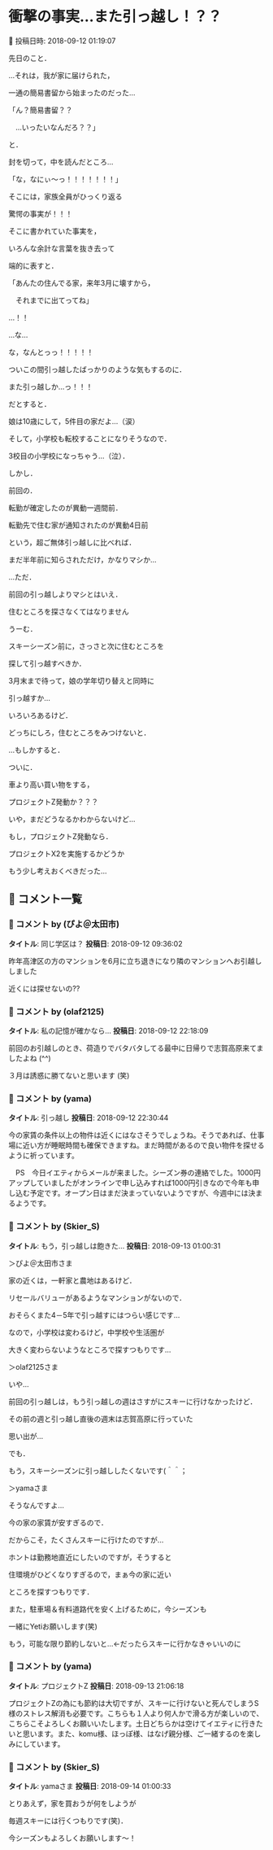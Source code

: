 # 衝撃の事実…また引っ越し！？？

📅 投稿日時: 2018-09-12 01:19:07

先日のこと．


…それは，我が家に届けられた，


一通の簡易書留から始まったのだった…





「ん？簡易書留？？


　…いったいなんだろ？？」





と．


封を切って，中を読んだところ…





「な，なにぃ～っ！！！！！！！」





そこには，家族全員がひっくり返る


驚愕の事実が！！！





そこに書かれていた事実を，


いろんな余計な言葉を抜き去って


端的に表すと．





「あんたの住んでる家，来年3月に壊すから，


　それまでに出てってね」





…！！


…な…


な，なんとっっ！！！！！


ついこの間引っ越したばっかりのような気もするのに．


また引っ越しか…っ！！！





だとすると．


娘は10歳にして，5件目の家だよ…（涙）


そして，小学校も転校することになりそうなので．


3校目の小学校になっちゃう…（泣）．





しかし．


前回の．


転勤が確定したのが異動一週間前．


転勤先で住む家が通知されたのが異動4日前


という，超ご無体引っ越しに比べれば．


まだ半年前に知らされただけ，かなりマシか…





…ただ．


前回の引っ越しよりマシとはいえ．


住むところを探さなくてはなりません





うーむ．


スキーシーズン前に，さっさと次に住むところを


探して引っ越すべきか．


3月末まで待って，娘の学年切り替えと同時に


引っ越すか…





いろいろあるけど．


どっちにしろ，住むところをみつけないと．





…もしかすると．


ついに．


車より高い買い物をする，


プロジェクトZ発動か？？？





いや，まだどうなるかわからないけど…


もし，プロジェクトZ発動なら．


プロジェクトX2を実施するかどうか


もう少し考えおくべきだった…

## 💬 コメント一覧

### 💬 コメント by (ぴよ＠太田市)
**タイトル**: 同じ学区は？
**投稿日**: 2018-09-12 09:36:02

昨年高津区の方のマンションを6月に立ち退きになり隣のマンションへお引越ししました

近くには探せないの??

### 💬 コメント by (olaf2125)
**タイトル**: 私の記憶が確かなら…
**投稿日**: 2018-09-12 22:18:09

前回のお引越しのとき、荷造りでバタバタしてる最中に日帰りで志賀高原来てましたよね (^^)

３月は誘惑に勝てないと思います (笑)

### 💬 コメント by (yama)
**タイトル**: 引っ越し
**投稿日**: 2018-09-12 22:30:44

今の家賃の条件以上の物件は近くにはなさそうでしょうね。そうであれば、仕事場に近い方が睡眠時間も確保できますね。まだ時間があるので良い物件を探せるように祈っています。

　PS　今日イエティからメールが来ました。シーズン券の連絡でした。1000円アップしていましたがオンラインで申し込みすれば1000円引きなので今年も申し込む予定です。オープン日はまだ決まっていないようですが、今週中には決まるようです。

### 💬 コメント by (Skier_S)
**タイトル**: もう，引っ越しは飽きた…
**投稿日**: 2018-09-13 01:00:31

＞ぴよ＠太田市さま

家の近くは，一軒家と農地はあるけど．

リセールバリューがあるようなマンションがないので．

おそらくまた4－5年で引っ越すにはつらい感じです…



なので，小学校は変わるけど，中学校や生活圏が

大きく変わらないようなところで探すつもりです…



＞olaf2125さま

いや…

前回の引っ越しは，もう引っ越しの週はさすがにスキーに行けなかったけど．

その前の週と引っ越し直後の週末は志賀高原に行っていた

思い出が…

でも．

もう，スキーシーズンに引っ越ししたくないです(＾＾；



＞yamaさま

そうなんですよ…

今の家の家賃が安すぎるので．

だからこそ，たくさんスキーに行けたのですが…



ホントは勤務地直近にしたいのですが，そうすると

住環境がひどくなりすぎるので，まぁ今の家に近い

ところを探すつもりです．



また，駐車場＆有料道路代を安く上げるために，今シーズンも

一緒にYetiお願いします(笑)

もう，可能な限り節約しないと…←だったらスキーに行かなきゃいいのに

### 💬 コメント by (yama)
**タイトル**: プロジェクトZ
**投稿日**: 2018-09-13 21:06:18

プロジェクトZの為にも節約は大切ですが、スキーに行けないと死んでしまうS様のストレス解消も必要です。こちらも１人より何人かで滑る方が楽しいので、こちらこそよろしくお願いいたします。土日どちらかは空けてイエティに行きたいと思います。また、komu様、ほっぽ様、はなげ親分様、ご一緒するのを楽しみにしています。

### 💬 コメント by (Skier_S)
**タイトル**: yamaさま
**投稿日**: 2018-09-14 01:00:33

とりあえず，家を買おうが何をしようが

毎週スキーには行くつもりです(笑)．

今シーズンもよろしくお願いします～！

